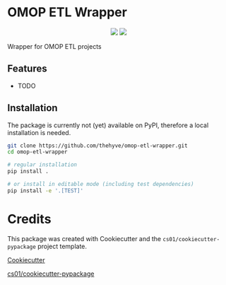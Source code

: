 # OMOP ETL Wrapper
<p align="center">
  <a href="https://github.com/thehyve/omop-etl-wrapper/actions">
  <img src="https://github.com/thehyve/omop-etl-wrapper/workflows/build/badge.svg" /></a>
  <a href="https://pypi.python.org/pypi/omop_etl_wrapper">
  <img src="https://img.shields.io/pypi/v/omop_etl_wrapper.svg" /></a>
</p>
Wrapper for OMOP ETL projects

## Features
-   TODO


## Installation
The package is currently not (yet) available on PyPI, therefore a local installation is needed.

```sh
git clone https://github.com/thehyve/omop-etl-wrapper.git
cd omop-etl-wrapper

# regular installation
pip install .

# or install in editable mode (including test dependencies)
pip install -e '.[TEST]'
```


# Credits
This package was created with Cookiecutter and the `cs01/cookiecutter-pypackage` project template.

[Cookiecutter](https://github.com/audreyr/cookiecutter)

[cs01/cookiecutter-pypackage](https://github.com/cs01/cookiecutter-pypackage)
